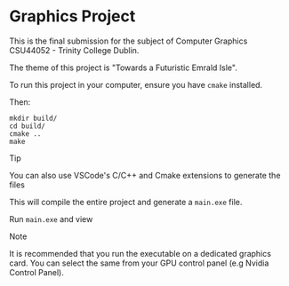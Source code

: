 # Graphics Project

This is the final submission for the subject of Computer Graphics CSU44052 - Trinity College Dublin.

The theme of this project is "Towards a Futuristic Emrald Isle".

To run this project in your computer, ensure you have `cmake` installed.

Then:
```
mkdir build/
cd build/
cmake ..
make
```

> [!Tip]
> You can also use VSCode's C/C++ and Cmake extensions to generate the files

This will compile the entire project and generate a `main.exe` file.

Run `main.exe` and view

> [!Note]
> It is recommended that you run the executable on a dedicated graphics card. You can select the same from your GPU control panel (e.g Nvidia Control Panel).
